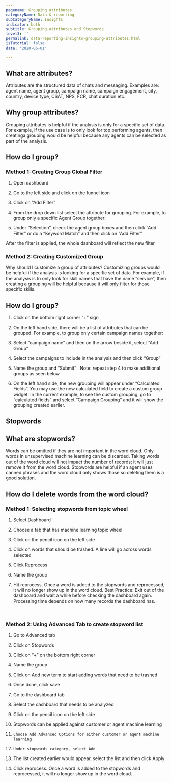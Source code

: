 ```yaml
---
pagename: Grouping attributes
categoryName: Data & reporting
subCategoryName: Insights
indicator: both
subtitle: Grouping attributes and Stopwords
level3: ''
permalink: data-reporting-insights-grouping-attributes.html
isTutorial: false
date: '2020-06-01'

---
```


## What are attributes?
Attributes are the structured data of chats and messaging. Examples are: agent name, agent group, campaign name, campaign engagement, city, country, device type, CSAT, NPS, FCR, chat duration etc. 
 
## Why group attributes?
Grouping attributes is helpful if the analysis is only for a specific set of data. For example, if the use case is to only look for top performing agents, then creatinga grouping would be helpful because any agents can be selected as part of the analysis. 

## How do I group?
### Method 1: Creating Group Global Filter
1.	Open dashboard
2.	Go to the left side and click on the funnel icon 

3.	Click on “Add Filter” 
 

4.	From the drop down list select the attribute for grouping. For example, to group only a specific Agent Group together:
 

5.	Under “Selection”, check the agent group boxes and then click “Add Filter” or do a “Keyword Match” and then click on “Add Filter”
 
After the filter is applied, the whole dashboard will reflect the new filter

### Method 2: Creating Customized Group
Why should I customize a group of attributes?
Customizing groups would be helpful if the analysis is looking for a specific set of data. For example, if the analysis is to only look for skill names that have the name “service”, then creating a grouping will be helpful because it will only filter for those specific skills.  

## How do I group? 
1.	Click on the bottom right corner “+” sign

2.	On the left hand side, there will be a list of attributes that can be grouped. For example, to group only certain campaign names together:
  
3.	Select “campaign name” and then on the arrow beside it, select “Add Group”
         
4.	Select the campaigns to include in the analysis and then click “Group”
 
5.	Name the group and “Submit” . Note: repeat step 4 to make additional groups as seen below  
 
6.	On the left hand side, the new grouping will appear under “Calculated Fields”. You may use the new calculated field to create a custom group widget. In the current example, to see the custom grouping, go to “calculated fields” and select “Campaign Grouping” and it will show the grouping created earlier. 

## Stopwords
## What are stopwords?
Words can be omitted if they are not important in the word cloud. Only words in unsupervised machine learning can be discarded. Taking words out of the word cloud will not impact the number of records; it will just remove it from the word cloud. Stopwords are helpful if an agent uses canned phrases and the word cloud only shows those so deleting them is a good solution. 

## How do I delete words from the word cloud?
### Method 1: Selecting stopwords from topic wheel
1)	Select Dashboard 
2)	Choose a tab that has machine learning topic wheel
 
3)	Click on the pencil icon on the left side 


4)	Click on words that should be trashed. A line will go across words selected


5)	Click Reprocess

6)	Name the group
7)	Hit reprocess. Once a word is added to the stopwords and reprocessed, it will no longer show up in the word cloud. 
Best Practice: Exit out of the dashboard and wait a while before checking the dashboard again. Processing time depends on how many records the dashboard has. 
 

 

### Method 2: Using Advanced Tab to create stopword list
1)	Go to Advanced tab

2)	Click on Stopwords
 
3)	Click on “+” on the bottom right corner

4)	Name the group

5)	Click on Add new term to start adding words that need to be trashed

6)	Once done, click save

7) 	Go to the dashboard tab

8) 	Select the dashboard that needs to be analyzed

9) 	Click on the pencil icon on the left side

10)	 Stopwords can be applied against customer or agent machine learning 

11) 	Choose Add Advanced Options for either customer or agent machine learning

12) 	Under stopwords category, select Add

13)	The list created earlier would appear, select the list and then click Apply
 
14)	Click reprocess. Once a word is added to the stopwords and reprocessed, it will no longer show up in the word cloud.


